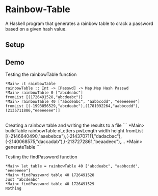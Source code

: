 # Rainbow-Table
A Haskell program that generates a rainbow table to crack a password based on a given hash value.

## Setup

## Demo

Testing the rainbowTable function
```
*Main> :t rainbowTable 
rainbowTable :: Int -> [Passwd] -> Map.Map Hash Passwd 
*Main> rainbowTable 0 ["abcdeabc"] 
fromList [(1726491528,"abcdeabc")] 
*Main> rainbowTable 40 ["abcdeabc", "aabbccdd", "eeeeeeee"] 
fromList [(-1993856529,"abcdeabc"),(1781092264,"aabbccdd"),(2135711886,"eeeeeeee")] 
```
<br/>
Creating a rainbow table and writing the results to a file 
```
*Main> buildTable rainbowTable nLetters pwLength width height 
fromList [(-2146640490,"aaebebca"),(-2143707111,"dadacbac"),(-2140068575,"daccadab"),(-2137272861,"beaadeec"),...
*Main> generateTable
```

Testing the findPassword function
```
*Main> let table = rainbowTable 40 ["abcdeabc", "aabbccdd", "eeeeeeee"]
*Main> findPassword table 40 1726491528
Just "abcdeabc"
*Main> findPassword table 40 1726491529
Nothing
```

